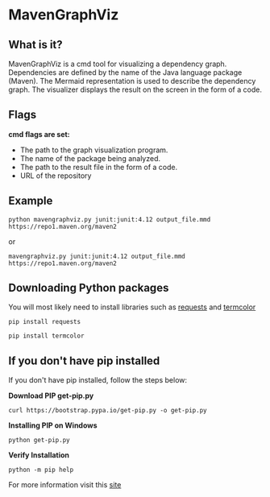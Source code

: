 # MavenGraphViz

## What is it?
MavenGraphViz is a cmd tool for visualizing a dependency graph. Dependencies are defined by the name of the Java language package (Maven). The Mermaid representation is used to describe the dependency graph. The visualizer displays the result on the screen in the form of a code.

## Flags
**cmd flags are set:**
- The path to the graph visualization program.
- The name of the package being analyzed.
- The path to the result file in the form of a code.
- URL of the repository

## Example

```
python mavengraphviz.py junit:junit:4.12 output_file.mmd https://repo1.maven.org/maven2
```
or
```
mavengraphviz.py junit:junit:4.12 output_file.mmd https://repo1.maven.org/maven2
```

## Downloading Python packages
You will most likely need to install libraries such as [requests](https://pypi.org/project/requests/) and [termcolor](https://pypi.org/project/termcolor/)

```
pip install requests
```
```
pip install termcolor
```

## If you don't have pip installed
If you don't have pip installed, follow the steps below:

**Download PIP get-pip.py**
```
curl https://bootstrap.pypa.io/get-pip.py -o get-pip.py
```
**Installing PIP on Windows**
```
python get-pip.py
```
**Verify Installation**
```
python -m pip help
```

For more information visit this [site](https://phoenixnap.com/kb/install-pip-windows)
